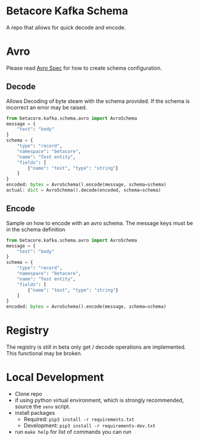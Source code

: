 # Betacore Kafka Schema

A repo that allows for quick decode and encode.

# Avro
Please read 
[Avro Spec](https://avro.apache.org/docs/current/spec.html) for how to create schema
configuration.

## Decode
Allows Decoding of byte steam with the schema provided. If the schema is incorrect an error may be raised.

```python
from betacore.kafka.schema.avro import AvroSchema
message = {
    "test": "body"
}
schema = {
    "type": "record",
    "namespace": "betacore",
    "name": "Test entity",
    "fields": [
        {"name": "test", "type": "string"}
    ]
}
encoded: bytes = AvroSchema().encode(message, schema=schema)
actual: dict = AvroSchema().decode(encoded, schema=schema)
```
## Encode
Sample on how to encode with an avro schema. The message keys must be in the schema definition

```python
from betacore.kafka.schema.avro import AvroSchema
message = {
    "test": "body"
}
schema = {
    "type": "record",
    "namespace": "betacore",
    "name": "Test entity",
    "fields": [
        {"name": "test", "type": "string"}
    ]
}
encoded: bytes = AvroSchema().encode(message, schema=schema)
```
# Registry 
The registry is still in beta only get / decode operations are implemented. This functional may be broken.  

# Local Development
* Clone repo
* if using python virtual environment, which is strongly recommended, source the `venv` script.
* install packages
  * Required: `pip3 install -r requirements.txt`
  * Development: `pip3 install -r requirements-dev.txt`
* run `make help` for list of commands you can run
